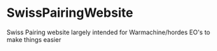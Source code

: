 # SwissPairingWebsite
Swiss Pairing website largely intended for Warmachine/hordes EO's to make things easier
